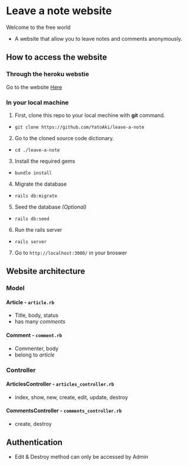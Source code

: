 # Leave a note website

Welcome to the free world

* A website that allow you to leave notes and comments anonymously.

## How to access the website

### Through the heroku webstie

Go to the website [Here](https://rocky-shore-08946.herokuapp.com/)

### In your local machine

1. First, clone this repo to your local mechine with __git__ command.
* `git clone https://github.com/YatoAki/leave-a-note`
2. Go to the cloned source code dictionary.
* `cd ./leave-a-note`
3. Install the required gems
* `bundle install`
4. Migrate the database
* `rails db:migrate`
5. Seed the database _(Optional)_
* `rails db:seed`
6. Run the rails server
* `rails server`
7. Go to `http://localhost:3000/` in your broswer

## Website architecture

### Model

#### Article - `article.rb`

* Title, body, status
* has many _comments_

#### Comment - `comment.rb`

* Commenter, body
* belong to _article_

### Controller

#### ArticlesController - `articles_controller.rb`

* index, show, new, create, edit, update, destroy

#### CommentsController - `comments_controller.rb`

* create, destroy

## Authentication

* Edit & Destroy method can only be accessed by Admin
